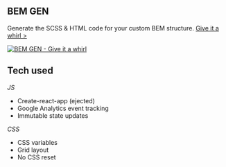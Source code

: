 ## BEM GEN

Generate the SCSS &amp; HTML code for your custom BEM structure.
[Give it a whirl >](https://bemgen.benrogerson.com.au)

[![BEM GEN - Give it a whirl](http://i.imgur.com/V8x2YUY.png)](https://bemgen.benrogerson.com.au)

## Tech used

*JS*

- Create-react-app (ejected)
- Google Analytics event tracking
- Immutable state updates

*CSS*

- CSS variables
- Grid layout
- No CSS reset
